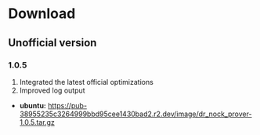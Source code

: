 # Download

## Unofficial version

### 1.0.5

1. ​Integrated the latest official optimizations​
2. ​Improved log output

- **ubuntu:** https://pub-38955235c3264999bbd95cee1430bad2.r2.dev/image/dr_nock_prover-1.0.5.tar.gz

